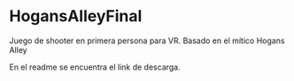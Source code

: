 # HogansAlleyFinal
Juego de shooter en primera persona para VR. Basado en el mítico Hogans Alley

En el readme se encuentra el link de descarga.
